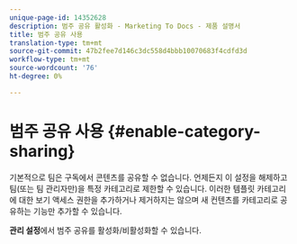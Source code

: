 ```yaml
---
unique-page-id: 14352628
description: 범주 공유 활성화 - Marketing To Docs - 제품 설명서
title: 범주 공유 사용
translation-type: tm+mt
source-git-commit: 47b2fee7d146c3dc558d4bbb10070683f4cdfd3d
workflow-type: tm+mt
source-wordcount: '76'
ht-degree: 0%

---
```



# 범주 공유 사용 {#enable-category-sharing}

기본적으로 팀은 구독에서 콘텐츠를 공유할 수 없습니다. 언제든지 이 설정을 해제하고 팀(또는 팀 관리자만)을 특정 카테고리로 제한할 수 있습니다. 이러한 템플릿 카테고리에 대한 보기 액세스 권한을 추가하거나 제거하지는 않으며 새 컨텐츠를 카테고리로 공유하는 기능만 추가할 수 있습니다.

**관리 설정**&#x200B;에서 범주 공유를 활성화/비활성화할 수 있습니다.
